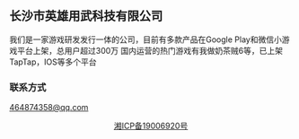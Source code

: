 ## 长沙市英雄用武科技有限公司

我们是一家游戏研发发行一体的公司，目前有多款产品在Google Play和微信小游戏平台上架，总用户超过300万
国内运营的热门游戏有我做奶茶贼6等，已上架TapTap，IOS等多个平台


### 联系方式
464874358@qq.com

<div class="ftCon-Wrapper"><div id="ftConw">
<p align="center">
    <a href="http://www.beian.miit.gov.cn"> <u> 湘ICP备19006920号 </u></a>
</p>
</div></div>